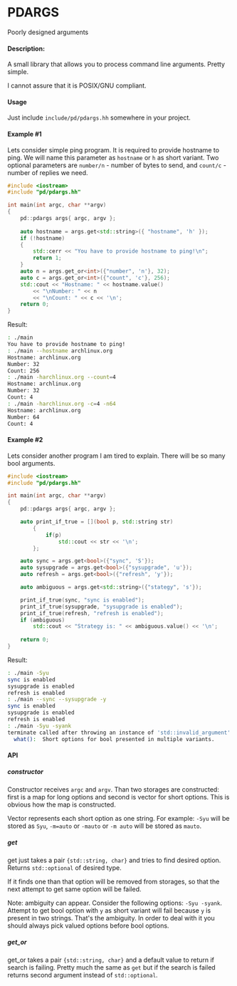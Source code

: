 # PDARGS
Poorly designed arguments
#### Description:
A small library that allows you to process command line arguments. Pretty simple.

I cannot assure that it is POSIX/GNU compliant.
#### Usage
Just include `include/pd/pdargs.hh` somewhere in your project.
#### Example #1
Lets consider simple ping program. It is required to provide hostname to ping. We will name this parameter as `hostname` or `h` as short variant. Two optional parameters are `number/n` - number of bytes to send, and `count/c` - number of replies we need.
```c++
#include <iostream>
#include "pd/pdargs.hh"

int main(int argc, char **argv)
{
    pd::pdargs args{ argc, argv };
    
    auto hostname = args.get<std::string>({ "hostname", 'h' });
    if (!hostname)
    {
        std::cerr << "You have to provide hostname to ping!\n";
        return 1;
    }
    auto n = args.get_or<int>({"number", 'n'}, 32);
    auto c = args.get_or<int>({"count", 'c'}, 256);
    std::cout << "Hostname: " << hostname.value()
        << "\nNumber: " << n
        << "\nCount: " << c << '\n';
    return 0;
}

```
Result:
```bash
: ./main
You have to provide hostname to ping!
: ./main --hostname archlinux.org
Hostname: archlinux.org
Number: 32
Count: 256
: ./main -harchlinux.org --count=4
Hostname: archlinux.org
Number: 32
Count: 4
: ./main -harchlinux.org -c=4 -n64
Hostname: archlinux.org
Number: 64
Count: 4
```
#### Example #2
Lets consider another program I am tired to explain. There will be so many bool arguments.
```c++
#include <iostream>
#include "pd/pdargs.hh"

int main(int argc, char **argv)
{
    pd::pdargs args{ argc, argv };

    auto print_if_true = [](bool p, std::string str)
        {
            if(p)
                std::cout << str << '\n';
        };

    auto sync = args.get<bool>({"sync", 'S'});
    auto sysupgrade = args.get<bool>({"sysupgrade", 'u'});
    auto refresh = args.get<bool>({"refresh", 'y'});

    auto ambiguous = args.get<std::string>({"stategy", 's'});

    print_if_true(sync, "sync is enabled");
    print_if_true(sysupgrade, "sysupgrade is enabled");
    print_if_true(refresh, "refresh is enabled");
    if (ambiguous)
        std::cout << "Strategy is: " << ambiguous.value() << '\n';
    
    return 0;
}
```
Result:
```bash
: ./main -Syu
sync is enabled
sysupgrade is enabled
refresh is enabled
: ./main --sync --sysupgrade -y
sync is enabled
sysupgrade is enabled
refresh is enabled
: ./main -Syu -syank
terminate called after throwing an instance of 'std::invalid_argument'
  what():  Short options for bool presented in multiple variants.
```
#### API
##### constructor
Constructor receives `argc` and `argv`. Than two storages are constructed: first is a map for long options and second is vector for short options. This is obvious how the map is constructed.

Vector represents each short option as one string. For example: `-Syu` will be stored as `Syu`, `-m=auto` or `-mauto` or `-m auto` will be stored as `mauto`.

##### get
get just takes a pair `{std::string, char}` and tries to find desired option. Returns `std::optional` of desired type.

If it finds one than that option will be removed from storages, so that the next attempt to get same option will be failed.

Note: ambiguity can appear. Consider the following options: `-Syu -syank`. Attempt to get bool option with `y` as short variant will fail because `y` is present in two strings. That's the ambiguity. In order to deal with it you should always pick valued options before bool options.

##### get_or
get_or takes a pair `{std::string, char}` and a default value to return if search is failing. Pretty much the same as `get` but if the search is failed returns second argument instead of `std::optional`. 
